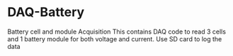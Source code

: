 # DAQ-Battery
Battery cell and module Acquisition
This contains DAQ code to read 3 cells and 1 battery module for both voltage and current. Use SD card to log the data
